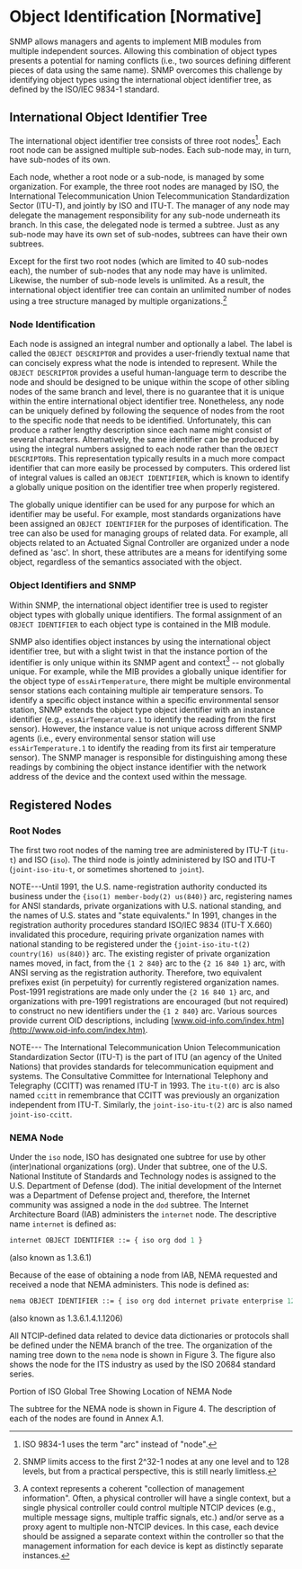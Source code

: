 <!-- markdownlint-enable require-heading-body -->
<div class="section-3" markdown="1">
<style>
  .section-3 { counter-set: section 3; }
</style>

# Object Identification \[Normative\]

SNMP allows managers and agents to implement MIB modules from multiple
independent sources. Allowing this combination of object types presents
a potential for naming conflicts (i.e., two sources defining different
pieces of data using the same name). SNMP overcomes this challenge by
identifying object types using the international object identifier tree,
as defined by the ISO/IEC 9834-1 standard.

## International Object Identifier Tree

The international object identifier tree consists of three root
nodes[^3]. Each root node can be assigned multiple sub-nodes. Each
sub-node may, in turn, have sub-nodes of its own.

Each node, whether a root node or a sub-node, is managed by some
organization. For example, the three root nodes are managed by ISO, the
International Telecommunication Union Telecommunication Standardization
Sector (ITU-T), and jointly by ISO and ITU-T. The manager of any node
may delegate the management responsibility for any sub-node underneath
its branch. In this case, the delegated node is termed a subtree. Just
as any sub-node may have its own set of sub-nodes, subtrees can have
their own subtrees.

Except for the first two root nodes (which are limited to 40 sub-nodes
each), the number of sub-nodes that any node may have is unlimited.
Likewise, the number of sub-node levels is unlimited. As a result, the
international object identifier tree can contain an unlimited number of
nodes using a tree structure managed by multiple organizations.[^4]

### Node Identification

Each node is assigned an integral number and optionally a label. The
label is called the `OBJECT DESCRIPTOR` and provides a user-friendly
textual name that can concisely express what the node is intended to
represent. While the `OBJECT DESCRIPTOR` provides a useful human-language
term to describe the node and should be designed to be unique within the
scope of other sibling nodes of the same branch and level, there is no
guarantee that it is unique within the entire international object
identifier tree. Nonetheless, any node can be uniquely defined by
following the sequence of nodes from the root to the specific node that
needs to be identified. Unfortunately, this can produce a rather lengthy
description since each name might consist of several characters.
Alternatively, the same identifier can be produced by using the integral
numbers assigned to each node rather than the `OBJECT DESCRIPTOR`s. This
representation typically results in a much more compact identifier that
can more easily be processed by computers. This ordered list of integral
values is called an `OBJECT IDENTIFIER`, which is known to identify a
globally unique position on the identifier tree when properly
registered.

The globally unique identifier can be used for any purpose for which an
identifier may be useful. For example, most standards organizations have
been assigned an `OBJECT IDENTIFIER` for the purposes of identification.
The tree can also be used for managing groups of related data. For
example, all objects related to an Actuated Signal Controller are
organized under a node defined as 'asc'. In short, these attributes are
a means for identifying some object, regardless of the semantics
associated with the object.

### Object Identifiers and SNMP

Within SNMP, the international object identifier tree is used to
register object types with globally unique identifiers. The formal
assignment of an `OBJECT IDENTIFIER` to each object type is contained in
the MIB module.

SNMP also identifies object instances by using the international object
identifier tree, but with a slight twist in that the instance portion of
the identifier is only unique within its SNMP agent and context[^5] --
not globally unique. For example, while the MIB provides a globally
unique identifier for the object type of `essAirTemperature`, there might
be multiple environmental sensor stations each containing multiple air
temperature sensors. To identify a specific object instance within a
specific environmental sensor station, SNMP extends the object type
object identifier with an instance identifier (e.g., `essAirTemperature.1`
to identify the reading from the first sensor). However, the instance
value is not unique across different SNMP agents (i.e., every
environmental sensor station will use `essAirTemperature.1` to identify
the reading from its first air temperature sensor). The SNMP manager is
responsible for distinguishing among these readings by combining the
object instance identifier with the network address of the device and
the context used within the message.

## Registered Nodes

### Root Nodes

The first two root nodes of the naming tree are administered by ITU-T
(`itu-t`) and ISO (`iso`). The third node is jointly administered by ISO and
ITU-T (`joint-iso-itu-t`, or sometimes shortened to `joint`).

NOTE---Until 1991, the U.S. name-registration authority conducted its
business under the `{iso(1) member-body(2) us(840)}` arc, registering
names for ANSI standards, private organizations with U.S. national
standing, and the names of U.S. states and "state equivalents." In
1991, changes in the registration authority procedures standard ISO/IEC
9834 (ITU-T X.660) invalidated this procedure, requiring private
organization names with national standing to be registered under the
`{joint-iso-itu-t(2) country(16) us(840)}` arc. The existing register of
private organization names moved, in fact, from the `{1 2 840}` arc to the
`{2 16 840 1}` arc, with ANSI serving as the registration authority.
Therefore, two equivalent prefixes exist (in perpetuity) for currently
registered organization names. Post-1991 registrations are made only
under the `{2 16 840 1}` arc, and organizations with pre-1991
registrations are encouraged (but not required) to construct no new
identifiers under the `{1 2 840}` arc. Various sources provide current OID
descriptions, including
[www.oid-info.com/index.htm](http://www.oid-info.com/index.htm).

NOTE--- The International Telecommunication Union Telecommunication
Standardization Sector (ITU-T) is the part of ITU (an agency of the
United Nations) that provides standards for telecommunication equipment
and systems. The Consultative Committee for International Telephony and
Telegraphy (CCITT) was renamed ITU-T in 1993. The `itu-t(0)` arc is also
named `ccitt` in remembrance that CCITT was previously an organization
independent from ITU-T. Similarly, the `joint-iso-itu-t(2)` arc is also
named `joint-iso-ccitt`.

### NEMA Node

Under the `iso` node, ISO has designated one subtree for use by other
(inter)national organizations (org). Under that subtree, one of the U.S.
National Institute of Standards and Technology nodes is assigned to the
U.S. Department of Defense (dod). The initial development of the
Internet was a Department of Defense project and, therefore, the
Internet community was assigned a node in the `dod` subtree. The Internet
Architecture Board (IAB) administers the `internet` node. The
descriptive name `internet` is defined as:

```asn.1
internet OBJECT IDENTIFIER ::= { iso org dod 1 }
```

(also known as 1.3.6.1)

Because of the ease of obtaining a node from IAB, NEMA requested and
received a node that NEMA administers. This node is defined as:

```asn.1
nema OBJECT IDENTIFIER ::= { iso org dod internet private enterprise 1206 }
```

(also known as 1.3.6.1.4.1.1206)

All NTCIP-defined data related to device data dictionaries or protocols
shall be defined under the NEMA branch of the tree. The organization of
the naming tree down to the `nema` node is shown in Figure 3. The
figure also shows the node for the ITS industry as used by the ISO 20684
standard series.

Portion of ISO Global Tree Showing Location of NEMA Node

The subtree for the NEMA node is shown in Figure 4. The description of
each of the nodes are found in Annex A.1.

[^3]: ISO 9834-1 uses the term "arc" instead of "node".

[^4]: SNMP limits access to the first 2\^32-1 nodes at any one level and to 128 levels, but from a practical perspective, this is still nearly limitless.

[^5]: A context represents a coherent "collection of management information". Often, a physical controller will have a single context, but a single physical controller could control multiple NTCIP devices (e.g., multiple message signs, multiple traffic signals, etc.) and/or serve as a proxy agent to multiple non-NTCIP devices. In this case, each device should be assigned a separate context within the controller so that the management information for each device is kept as distinctly separate instances.

</div>
